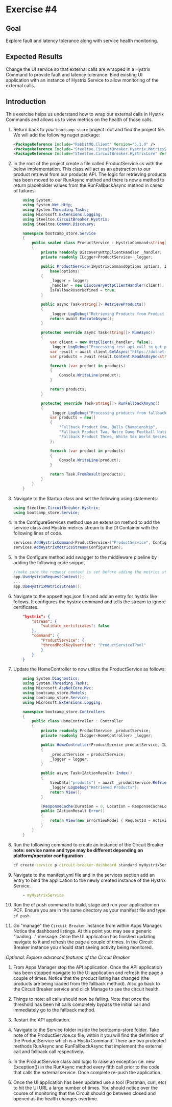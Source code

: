 # Exercise #4

## Goal

Explore fault and latency tolerance along with service health monitoring.

## Expected Results

Change the UI service so that external calls are wrapped in a Hystrix Command to provide fault and latency tolerance.  Bind existing UI application with an instance of Hystrix Service to allow monitoring of the external calls.

## Introduction

This exercise helps us understand how to wrap our external calls in Hystrix Commands and allows us to view metrics on the health of those calls.

1. Return back to your `bootcamp-store` project root and find the project file.  We will add the following nuget package:

    ```xml
    <PackageReference Include="RabbitMQ.Client" Version="5.1.0" />
    <PackageReference Include="Steeltoe.CircuitBreaker.Hystrix.MetricsStreamCore" Version="2.1.0" />
    <PackageReference Include="Steeltoe.CircuitBreaker.HystrixCore" Version="2.1.0" />
    ```

2. In the root of the project create a file called ProductService.cs with the below implementation.  This class will act as an abstraction to our product retrieval from our products API.  The logic for retrieving products has been moved to our RunAsync method and there is now a method to return placeholder values from the RunFallbackAsync method in cases of failures.

    ```c#
        using System;
        using System.Net.Http;
        using System.Threading.Tasks;
        using Microsoft.Extensions.Logging;
        using Steeltoe.CircuitBreaker.Hystrix;
        using Steeltoe.Common.Discovery;

        namespace bootcamp_store.Service
        {
            public sealed class ProductService : HystrixCommand<string[]>
            {
                private readonly DiscoveryHttpClientHandler _handler;
                private readonly ILogger<ProductService> _logger;

                public ProductService(IHystrixCommandOptions options, IDiscoveryClient client, ILogger<ProductService> logger) :
                    base(options)
                {
                    _logger = logger;
                    _handler = new DiscoveryHttpClientHandler(client);
                    IsFallbackUserDefined = true;
                }

                public async Task<string[]> RetrieveProducts()
                {
                    _logger.LogDebug("Retrieving Products from Product Service");
                    return await ExecuteAsync();
                }

                protected override async Task<string[]> RunAsync()
                {
                    var client = new HttpClient(_handler, false);
                    _logger.LogDebug("Processing rest api call to get products");
                    var result = await client.GetAsync("https://dotnet-core-api/api/products");
                    var products = await result.Content.ReadAsAsync<string[]>();

                    foreach (var product in products)
                    {
                        Console.WriteLine(product);
                    }

                    return products;
                }

                protected override Task<string[]> RunFallbackAsync()
                {
                    _logger.LogDebug("Processing products from fallback method");
                    var products = new[]
                    {
                        "Fallback Product One, Bulls Championship",
                        "Fallback Product Two, Notre Dame Football National Championship",
                        "Fallback Product Three, White Sox World Series!"
                    };

                    foreach (var product in products)
                    {
                        Console.WriteLine(product);
                    }

                    return Task.FromResult(products);
                }
            }
        }
    ```

3. Navigate to the Startup class and set the following using statements:

    ```c#
    using Steeltoe.CircuitBreaker.Hystrix;
    using bootcamp_store.Service;
    ```

4. In the ConfigureServices method use an extension method to add the service class and Hystrix metrics stream to the DI Container with the following lines of code.

    ```c#
    services.AddHystrixCommand<ProductService>("ProductService", Configuration);
    services.AddHystrixMetricsStream(Configuration);
    ```

5. In the Configure method add swagger to the middleware pipeline by adding the following code snippet

    ```c#
    //make sure the request context is set before adding the metrics stream middleware
    app.UseHystrixRequestContext();
    ...
    app.UseHystrixMetricsStream();
    ```

6. Navigate to the appsettings.json file and add an entry for hystrix like follows.  It configures the hystrix command and tells the stream to ignore certificates.

    ```json
        "hystrix": {
            "stream": {
                "validate_certificates": false
            },
            "command": {
                "ProductService": {
                "threadPoolKeyOverride": "ProductServiceTPool"
                }
            }
        }
    ```

7. Update the HomeController to now utilize the ProductService as follows:

    ```c#
        using System.Diagnostics;
        using System.Threading.Tasks;
        using Microsoft.AspNetCore.Mvc;
        using bootcamp_store.Models;
        using bootcamp_store.Service;
        using Microsoft.Extensions.Logging;

        namespace bootcamp_store.Controllers
        {
            public class HomeController : Controller
            {
                private readonly ProductService _productService;
                private readonly ILogger<HomeController> _logger;

                public HomeController(ProductService productService, ILogger<HomeController> logger)
                {
                    _productService = productService;
                    _logger = logger;
                }

                public async Task<IActionResult> Index()
                {
                    ViewData["products"] = await _productService.RetrieveProducts();
                    _logger.LogDebug("Retrieved Products");
                    return View();
                }

                [ResponseCache(Duration = 0, Location = ResponseCacheLocation.None, NoStore = true)]
                public IActionResult Error()
                {
                    return View(new ErrorViewModel { RequestId = Activity.Current?.Id ?? HttpContext.TraceIdentifier });
                }
            }
        }
    ```

8. Run the following command to create an instance of the Circuit Breaker
 **note: service name and type may be different depending on platform/operator configuration**

    ```bat
    cf create-service p-circuit-breaker-dashboard standard myHystrixService
    ```

9. Navigate to the manifest.yml file and in the services section add an entry to bind the application to the newly created instance of the Hystrix Service.

    ```yml
        - myHystrixService
    ```

10. Run the cf push command to build, stage and run your application on PCF.  Ensure you are in the same directory as your manifest file and type `cf push`.

11. Go "manage" the `Circuit Breaker` instance from within Apps Manager. Notice the dashboard listings.  At this point you may see a generic "loading..." message. Once the UI application has finished updating navigate to it and refresh the page a couple of times.  In the Circuit Breaker instance you should start seeing activity being monitored.

*Optional: Explore advanced features of the Circuit Breaker:*

1. From Apps Manager stop the API application.  Once the API application has been stopped navigate to the UI application and refresh the page a couple of times.  Notice that the product listing has changed (the products are being loaded from the fallback method).  Also go back to the Circuit Breaker service and click Manage to see the circuit health.  

2. Things to note: all calls should now be failing.  Note that once the threshold has been hit calls completely bypass the initial call and immediately go to the fallback method.

3. Restart the API application.

4. Navigate to the Service folder inside the bootcamp-store folder.  Take note of the ProductService.cs file, within it you will find the definition of the ProductService which is a HystixCommand.  There are two protected methods RunAsync and RunFallbackAsync that implement the external call and fallback call respectively.

5. In the ProductService class add logic to raise an exception (ie. new Exception()) in the RunAsync method every fifth call prior to the code that calls the external service.  Once complete re-push the application.

6. Once the UI application has been updated use a tool (Postman, curl, etc) to hit the UI URL a large number of times.  You should notice over the course of monitoring that the Circuit should go between closed and opened as the health changes overtime.
